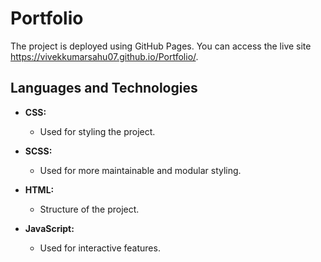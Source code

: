 # Portfolio
The project is deployed using GitHub Pages. You can access the live site https://vivekkumarsahu07.github.io/Portfolio/.

## Languages and Technologies

- **CSS:**
  - Used for styling the project.

- **SCSS:**
  - Used for more maintainable and modular styling.

- **HTML:**
  - Structure of the project.

- **JavaScript:**
  - Used for interactive features.
